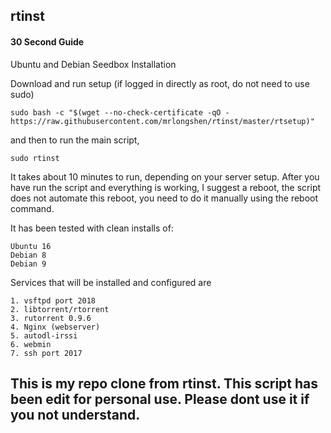 ## rtinst

#### 30 Second Guide

Ubuntu and Debian Seedbox Installation

Download and run setup (if logged in directly as root, do not need to use sudo)

	sudo bash -c "$(wget --no-check-certificate -qO - https://raw.githubusercontent.com/mrlongshen/rtinst/master/rtsetup)"

and then to run the main script,

	sudo rtinst

It takes about 10 minutes to run, depending on your server setup. 
After you have run the script and everything is working, I suggest a reboot, the script does not automate this reboot, you need to do it manually using the reboot command.


It has been tested with clean installs of: 

	Ubuntu 16
	Debian 8
	Debian 9

Services that will be installed and configured are

	1. vsftpd port 2018
	2. libtorrent/rtorrent
	3. rutorrent 0.9.6
	4. Nginx (webserver)
	5. autodl-irssi
	6. webmin
	7. ssh port 2017

This is my repo clone from rtinst. This script has been edit for personal use. 
Please dont use it if you not understand.
-------------------------------------------------------------------------
